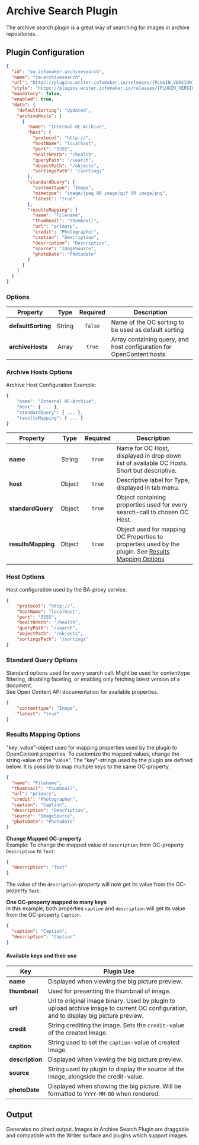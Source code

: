 # Archive Search Plugin
The archive search plugin is a great way of searching for images in archive repositories.

## Plugin Configuration

```json
{
  "id": "se.infomaker.archivesearch",
  "name": "im-archivesearch",
  "url": "https://plugins.writer.infomaker.io/releases/{PLUGIN_VERSION}/im-archivesearch.js",
  "style": "https://plugins.writer.infomaker.io/releases/{PLUGIN_VERSION}/im-archivesearch.css",
  "mandatory": false,
  "enabled": true,
  "data": {
    "defaultSorting": "Updated",
    "archiveHosts": [
      {
        "name": "Internal OC-Archive",
        "host": {
          "protocol": "http://",
          "hostName": "localhost",
          "port": "5555",
          "healthPath": "/health",
          "queryPath": "/search",
          "objectPath": "/objects",
          "sortingsPath": "/sortings"
        },
        "standardQuery": {
          "contenttype": "Image",
          "mimetype": "image/jpeg OR image/gif OR image/png",
          "latest": "true"
        },
        "resultsMapping": {
          "name": "Filename",
          "thumbnail": "thumbnail",
          "url": "primary",
          "credit": "Photographer",
          "caption": "Description",
          "description": "Description",
          "source": "ImageSource",
          "photoDate": "Photodate"
        }
      }
    ]
  }
}
```

### Options

| Property          | Type      | Required  | Description   |
| --------          | :--:      | :------:  | -----------   |
| **defaultSorting** | String   | `false`   | Name of the OC sorting to be used as default sorting |
| **archiveHosts**  | Array     | `true`    | Array containing query, and host configuration for OpenContent hosts. |

### Archive Hosts Options
Archive Host Configuration Example:

```javascript
{
    "name": "Internal OC-Archive",
    "host": { ... },
    "standardQuery": { ... },
    "resultsMapping": { ... }
}
```

| Property            | Type      | Required  | Description   |
| --------            | :--:      | :------:  | -----------   |
| **name**            | String    | `true`    | Name for OC Host, displayed in drop down list of available OC Hosts. Short but descriptive. |
| **host**            | Object    | `true`    | Descriptive label for Type, displayed in tab menu. |
| **standardQuery**   | Object    | `true`    | Object containing properties used for every search-call to chosen OC Host. |
| **resultsMapping**  | Object    | `true`    | Object used for mapping OC Properties to properties used by the plugin. See [Results Mapping Options](#results-mapping-options) |

### Host Options
Host configuration used by the BA-proxy service.

```json
{
    "protocol": "http://",
    "hostName": "localhost",
    "port": "5555",
    "healthPath": "/health",
    "queryPath": "/search",
    "objectPath": "/objects",
    "sortingsPath": "/sortings"
}
```

### Standard Query Options
Standard options used for every search call. Might be used for contenttype filtering, disabling faceting, or enabling only fetching latest version of a document.   
See Open Content API documentation for available properties.

```json
{
    "contenttype": "Image",
    "latest": "true"
}
```

### Results Mapping Options
"key: value"-object used for mapping properties used by the plugin to OpenContent properties. To customize the mapped values, change the string-value of the "value".
The "key"-strings used by the plugin are defined below. It is possible to map multiple keys to the same OC-property.

```json
{
  "name": "Filename",
  "thumbnail": "thumbnail",
  "url": "primary",
  "credit": "Photographer",
  "caption": "Caption",
  "description": "Description",
  "source": "ImageSource",
  "photoDate": "Photodate"
}
```

**Change Mapped OC-property**   
Example: To change the mapped value of `description` from OC-property `Description` to `Text`:

```json
{
  "description": "Text"
}
```
The value of the `description`-property will now get its value from the OC-property `Text`.

**One OC-property mapped to many keys**   
In this example, both properties `caption` and `description` will get its value from the OC-property `Caption`.

```json
{
  "caption": "Caption",
  "description": "Caption"
}
```

#### Available keys and their use

| Key             | Plugin Use    |
| --------        | -----------   |
| **name**        | Displayed when viewing the big picture preview. |
| **thumbnail**   | Used for presenting the thumbnail of image. |
| **url**         | Url to original image binary. Used by plugin to upload archive image to current OC configuration, and to display big picture preview. |
| **credit**      | String crediting the image. Sets the `credit`-value of the created Image. |
| **caption**     | String used to set the `caption`-value of created Image. |
| **description** | Displayed when viewing the big picture preview. |
| **source**      | String used by plugin to display the source of the image, alongside the credit-value. |
| **photoDate**   | Displayed when showing the big picture. Will be formatted to `YYYY-MM-DD` when rendered. |

## Output
Generates no direct output. Images in Archive Search Plugin are draggable and compatible with the Writer surface 
and plugins which support images.
